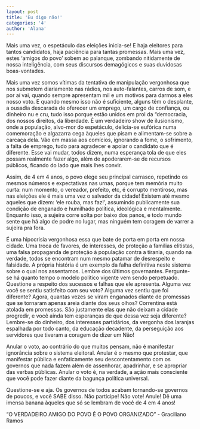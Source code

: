 ```yaml
---
layout: post
title: 'Eu digo não!'
categories: '4'
author: 'Alana'
---
```


Mais uma vez, o espetáculo das eleições inicia-se! E haja eleitores para tantos candidatos,
haja paciência para tantas promessas. Mais uma vez, estes ‘amigos do povo’ sobem ao palanque,
zombando nitidamente de nossa inteligência, com seus discursos demagógicos e suas duvidosas
boas-vontades.

Mais uma vez somos vítimas da tentativa de manipulação vergonhosa que nos submetem
diariamente nas rádios, nos auto-falantes, carros de som, e por aí vai, quando sempre
apresentam mil e um motivos para darmos a eles nosso voto. E quando mesmo isso não é
suficiente, alguns têm o desplante, a ousadia descarada de oferecer um emprego, um cargo de
confiança, ou dinheiro nu e cru, tudo isso porque estão unidos em prol da “democracia, dos
nossos direitos, da liberdade. É um verdadeiro show de ilusionismo, onde a população,
alvo-mor do espetáculo, delicia-se eufórica numa comemoração e algazarra cega àqueles que
pisam e alimentam-se sobre a carcaça dela. Vão em massa aos comícios, ignorando a fome, o
sofrimento, a falta de emprego, tudo para agradecer e apoiar o candidato que é diferente.
Esse vai mudar, todos dizem, numa esperança tola de que eles possam realmente fazer algo,
além de apoderarem-se de recursos públicos, ficando do lado que mais lhes convir.

Assim, de 4 em 4 anos, o povo elege seu principal carrasco, repetindo os mesmos números e
expectativas nas urnas, porque tem memória muito curta: num momento, o vereador, prefeito,
etc, é corrupto mentiroso, mas nas eleições ele é mais uma vez o salvador da cidade!
Existem até mesmo aqueles que dizem: ‘ele rouba, mas faz!’, assumindo publicamente sua
condição de enganado e humilhado política, ideológica e mentalmente. Enquanto isso, a
sujeira corre solta por baixo dos panos, e todo mundo sente que há algo de podre no lugar,
mas ninguém tem coragem de varrer a sujeira pra fora.

É uma hipocrisia vergonhosa essa que bate de porta em porta em nossa cidade. Uma troca de
favores, de interesses, de proteção a famílias elitistas, uma falsa propaganda de proteção
à população contra a tirania, quando na verdade, todos se encontram num mesmo patamar de
desrespeito e falsidade.  A própria história é um exemplo da falha definitiva neste
sistema sobre o qual nos assentamos. Lembre dos últimos governantes. Pergunte-se há quanto
tempo o modelo político vigente vem sendo perpetuado. Questione a respeito dos sucessos e
falhas que ele apresenta. Alguma vez você se sentiu satisfeito com seu voto? Alguma vez
sentiu que foi diferente? Agora, quantas vezes se viram enganados diante de promessas que
se tornaram apenas areia diante dos seus olhos?  Correntina está atolada em promessas. São
justamente elas que não deixam a cidade progredir, e você ainda tem esperanças de que
dessa vez seja diferente? Lembre-se do dinheiro, dos interesses partidários, da vergonha
dos laranjas espalhada por todo canto, da educação decadente, da perseguição aos servidores
que tiveram a coragem de dizer um Não!

Anular o voto, ao contrário do que muitos pensam, não é manifestar ignorância sobre o
sistema eleitoral. Anular é o mesmo que protestar, que manifestar pública e enfaticamente
seu descontentamento com os governos que nada fazem além de assenhorar, apadrinhar, e se
apropriar das verbas públicas. Anular o voto é, na verdade, a ação mais consciente que você
pode fazer diante da bagunça política universal.

Questione-se e aja. Os governos de todos acabam tornando-se governos de poucos, e você SABE
disso. Não participe! Não vote! Anule! Dê uma imensa banana àqueles que só se lembram de
você de 4 em 4 anos!

“O VERDADEIRO AMIGO DO POVO É O POVO ORGANIZADO” - Graciliano Ramos
